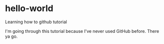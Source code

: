 # hello-world
Learning how to github tutorial

I'm going through this tutorial because I've never used GitHub before. There ya go.
